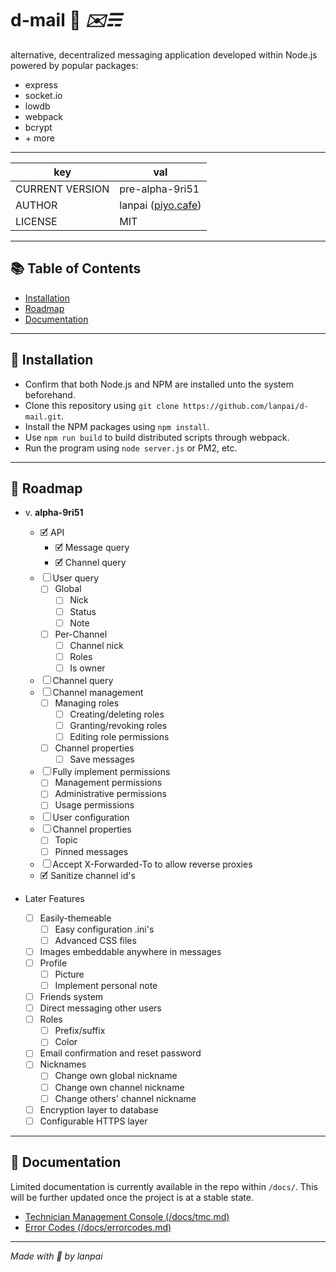 # d-mail 📮 *✉️☴*
alternative, decentralized messaging application developed within Node.js powered by popular packages:
- express
- socket&#8203;.io
- lowdb
- webpack
- bcrypt
- \+ more

---

key|val
-|-
CURRENT VERSION | pre-alpha-9ri51
AUTHOR | lanpai ([piyo.cafe](https://piyo.cafe))
LICENSE | MIT

---

## 📚 Table of Contents
- [Installation](#💽-installation)
- [Roadmap](#🛣️-roadmap)
- [Documentation](#📄-documentation)

---

## 💽 Installation
- Confirm that both Node.js and NPM are installed unto the system beforehand.
- Clone this repository using `git clone https://github.com/lanpai/d-mail.git`.
- Install the NPM packages using `npm install`.
- Use `npm run build` to build distributed scripts through webpack.
- Run the program using `node server.js` or PM2, etc.

---

## 🚧 Roadmap
- v. **alpha-9ri51**
  - 🗹 API
    - 🗹 Message query
    - 🗹 Channel query
  - ☐ User query
    - ☐ Global
      - ☐ Nick
      - ☐ Status
      - ☐ Note
    - ☐ Per-Channel
      - ☐ Channel nick
      - ☐ Roles
      - ☐ Is owner
  - ☐ Channel query
  - ☐ Channel management
    - ☐ Managing roles
      - ☐ Creating/deleting roles
      - ☐ Granting/revoking roles 
      - ☐ Editing role permissions
    - ☐ Channel properties
      - ☐ Save messages
  - ☐ Fully implement permissions
    - ☐ Management permissions
    - ☐ Administrative permissions
    - ☐ Usage permissions
  - ☐ User configuration
  - ☐ Channel properties
    - ☐ Topic
    - ☐ Pinned messages
  - ☐ Accept X-Forwarded-To to allow reverse proxies
  - 🗹 Sanitize channel id's

- Later Features
  - ☐ Easily-themeable
    - ☐ Easy configuration .ini's
    - ☐ Advanced CSS files
  - ☐ Images embeddable anywhere in messages
  - ☐ Profile
    - ☐ Picture
    - ☐ Implement personal note
  - ☐ Friends system
  - ☐ Direct messaging other users
  - ☐ Roles
    - ☐ Prefix/suffix
    - ☐ Color
  - ☐ Email confirmation and reset password
  - ☐ Nicknames
    - ☐ Change own global nickname
    - ☐ Change own channel nickname
    - ☐ Change others' channel nickname
  - ☐ Encryption layer to database
  - ☐ Configurable HTTPS layer

---

## 📄 Documentation
Limited documentation is currently available in the repo within `/docs/`. This will be further updated once the project is at a stable state.
- [Technician Management Console (/docs/tmc.md)](https://github.com/lanpai/d-mail/blob/master/docs/tmc.md)
- [Error Codes (/docs/errorcodes.md)](https://github.com/lanpai/d-mail/blob/master/docs/errorcodes.md)

---

*Made with 💖 by lanpai*